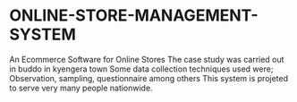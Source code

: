 # ONLINE-STORE-MANAGEMENT-SYSTEM
An Ecommerce Software for Online Stores
The case study was carried out in buddo in kyengera town
Some data collection techniques used were; Observation, sampling, questionnaire among others
This system is projeted to serve very many people nationwide.

